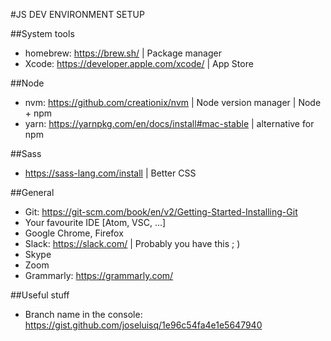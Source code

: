 #JS DEV ENVIRONMENT SETUP

##System tools
- homebrew: https://brew.sh/ | Package manager
- Xcode: https://developer.apple.com/xcode/ | App Store

##Node
- nvm: https://github.com/creationix/nvm | Node version manager | Node + npm
- yarn: https://yarnpkg.com/en/docs/install#mac-stable | alternative for npm

##Sass
- https://sass-lang.com/install | Better CSS

##General
- Git: https://git-scm.com/book/en/v2/Getting-Started-Installing-Git 
- Your favourite IDE [Atom, VSC, ...]
- Google Chrome, Firefox
- Slack: https://slack.com/ | Probably you have this ; )
- Skype
- Zoom
- Grammarly: https://grammarly.com/

##Useful stuff
- Branch name in the console: https://gist.github.com/joseluisq/1e96c54fa4e1e5647940
